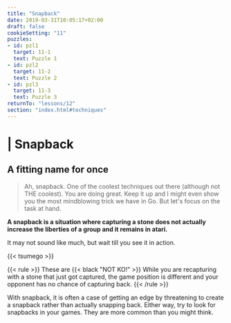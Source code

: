 ```yaml
---
title: "Snapback"
date: 2019-03-31T10:05:17+02:00
draft: false
cookieSetting: "11"
puzzles:
- id: pzl1
  target: 11-1
  text: Puzzle 1
- id: pzl2
  target: 11-2
  text: Puzzle 2
- id: pzl3
  target: 11-3
  text: Puzzle 3
returnTo: "lessons/12"
section: "index.html#techniques"
---
```


# | Snapback
## A fitting name for once

> Ah, snapback. One of the coolest techniques out there (although not THE coolest). You are doing great. Keep it up and I might even show you the most mindblowing trick we have in Go. But let's focus on the task at hand. 

**A snapback is a situation where capturing a stone does not actually increase the liberties of a group and it remains in atari.**

It may not sound like much, but wait till you see it in action.
 
{{< tsumego >}}

{{< rule >}}
    These are {{< black "NOT KO!" >}} While you are recapturing with a stone that just got captured, the game position is different and your opponent has no chance of capturing back.
{{< /rule >}}

With snapback, it is often a case of getting an edge by threatening to create a snapback rather than actually snapping back. Either way, try to look for snapbacks in your games. They are more common than you might think.
